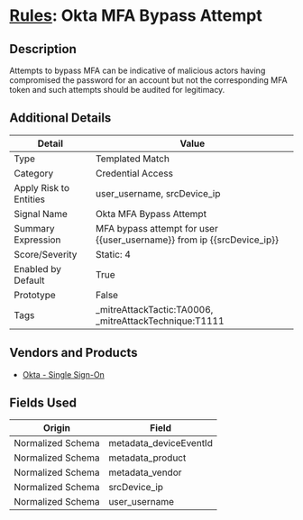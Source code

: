 # [Rules](README.md): Okta MFA Bypass Attempt

## Description
Attempts to bypass MFA can be indicative of malicious actors having compromised the password for an account but not the corresponding MFA token and such attempts should be audited for legitimacy.

## Additional Details
|Detail|Value|
|----|----|
|Type|Templated Match|
|Category|Credential Access|
|Apply Risk to Entities|user_username, srcDevice_ip|
|Signal Name|Okta MFA Bypass Attempt|
|Summary Expression|MFA bypass attempt for user {{user_username}} from ip {{srcDevice_ip}}|
|Score/Severity|Static: 4|
|Enabled by Default|True|
|Prototype|False|
|Tags|_mitreAttackTactic:TA0006, _mitreAttackTechnique:T1111|
## Vendors and Products
- [Okta - Single Sign-On](../products/51278354-d6b5-4c8e-a8fd-8197df334e67.md)


## Fields Used

|Origin|Field|
|----|----|
|Normalized Schema|metadata_deviceEventId|
|Normalized Schema|metadata_product|
|Normalized Schema|metadata_vendor|
|Normalized Schema|srcDevice_ip|
|Normalized Schema|user_username|


